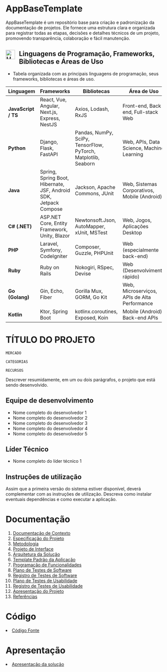 # AppBaseTemplate

AppBaseTemplate é um repositório base para criação e padronização da documentação de projetos. Ele fornece uma estrutura clara e organizada para registrar todas as etapas, decisões e detalhes técnicos de um projeto, promovendo transparência, colaboração e fácil manutenção.

## <img align="left" alt="HTML" title="HTML" width="30px" style="padding-right: 10px;" src="https://cdn.jsdelivr.net/gh/devicons/devicon@latest/icons/vscode/vscode-original.svg" /> Linguagens de Programação, Frameworks, Bibliotecas e Áreas de Uso
- Tabela organizada com as principais linguagens de programação, seus frameworks, bibliotecas e áreas de uso.

| **Linguagem**       | **Frameworks**                                                                 | **Bibliotecas**                                                    | **Área de Uso**                                       |
|---------------------|----------------------------------------------------------------------------------|---------------------------------------------------------------------|--------------------------------------------------------|
| **JavaScript / TS** | React, Vue, Angular, Next.js, Express, NestJS                                  | Axios, Lodash, RxJS                                                 | Front-end, Back-end, Full-stack Web                    |
| **Python**          | Django, Flask, FastAPI                                                          | Pandas, NumPy, SciPy, TensorFlow, PyTorch, Matplotlib, Seaborn     | Web, APIs, Data Science, Machine Learning              |
| **Java**            | Spring, Spring Boot, Hibernate, JSF, Android SDK, Jetpack Compose              | Jackson, Apache Commons, JUnit                                     | Web, Sistemas Corporativos, Mobile (Android)          |
| **C# (.NET)**       | ASP.NET Core, Entity Framework, Unity, Blazor                                  | Newtonsoft.Json, AutoMapper, xUnit, MSTest                         | Web, Jogos, Aplicações Desktop                         |
| **PHP**             | Laravel, Symfony, CodeIgniter                                                  | Composer, Guzzle, PHPUnit                                           | Web (especialmente back-end)                           |
| **Ruby**            | Ruby on Rails                                                                  | Nokogiri, RSpec, Devise                                             | Web (Desenvolvimento rápido)                           |
| **Go (Golang)**     | Gin, Echo, Fiber                                                               | Gorilla Mux, GORM, Go Kit                                           | Web, Microserviços, APIs de Alta Performance           |
| **Kotlin**          | Ktor, Spring Boot                                                              | kotlinx.coroutines, Exposed, Koin                                  | Mobile (Android), Back-end APIs                        |

# TÍTULO DO PROJETO

`MERCADO`

`CATEGORIAS`

`RECURSOS`

Descrever resumidamente, em um ou dois parágrafos, o projeto que está sendo desenvolvido.

## Equipe de desenvolvimento

- Nome completo do desenvolvedor 1
- Nome completo do desenvolvedor 2
- Nome completo do desenvolvedor 3
- Nome completo do desenvolvedor 4
- Nome completo do desenvolvedor 5

## Líder Técnico

- Nome completo do líder técnico 1

## Instruções de utilização

Assim que a primeira versão do sistema estiver disponível, deverá complementar com as instruções de utilização. Descreva como instalar eventuais dependências e como executar a aplicação.

# Documentação

<ol>
<li><a href="Docs/01-Documentação de Contexto.md"> Documentação de Contexto</a></li>
<li><a href="Docs/02-Especificação do Projeto.md"> Especificação do Projeto</a></li>
<li><a href="Docs/03-Metodologia.md"> Metodologia</a></li>
<li><a href="Docs/04-Projeto de Interface.md"> Projeto de Interface</a></li>
<li><a href="Docs/05-Arquitetura da Solução.md"> Arquitetura da Solução</a></li>
<li><a href="Docs/06-Template Padrão da Aplicação.md"> Template Padrão da Aplicação</a></li>
<li><a href="Docs/07-Programação de Funcionalidades.md"> Programação de Funcionalidades</a></li>
<li><a href="Docs/08-Plano de Testes de Software.md"> Plano de Testes de Software</a></li>
<li><a href="Docs/09-Registro de Testes de Software.md"> Registro de Testes de Software</a></li>
<li><a href="Docs/10-Plano de Testes de Usabilidade.md"> Plano de Testes de Usabilidade</a></li>
<li><a href="Docs/11-Registro de Testes de Usabilidade.md"> Registro de Testes de Usabilidade</a></li>
<li><a href="Docs/12-Apresentação do Projeto.md"> Apresentação do Projeto</a></li>
<li><a href="Docs/13-Referências.md"> Referências</a></li>
</ol>

# Código

<li><a href="Src/README.md"> Código Fonte</a></li>

# Apresentação

<li><a href="Apresentação/README.md"> Apresentação da solução</a></li>
